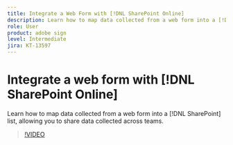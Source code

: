 ```yaml
---
title: Integrate a Web Form with [!DNL SharePoint Online]
description: Learn how to map data collected from a web form into a [!DNL SharePoint] list
role: User
product: adobe sign
level: Intermediate
jira: KT-13597
---
```

# Integrate a web form with [!DNL SharePoint Online]

Learn how to map data collected from a web form into a [!DNL SharePoint] list, allowing you to share data collected across teams.

>[!VIDEO](https://video.tv.adobe.com/v/29767t1?quality=12&learn=on&hidetitle=true)


